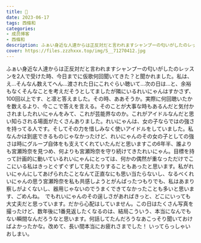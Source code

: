 ```yaml
---
title: 👑
date: 2023-06-17
tags: 西條和
categories: 
- 成员博客
- 西條和
description: ふぁい身近な人達からは正反対だと言われますシャンプーの匂いがしたのレッスンを2人で受けた時、今日までに仮歌何回聞いてきた？と聞かれました。私は、え&hellip;そんなん数えてへん&hellip;渡された日にこれぐ...
cover: https://files.zzzhxxx.top/img/S__71270412.jpg 
---
```


ふぁい身近な人達からは正反対だと言われますシャンプーの匂いがしたのレッスンを2人で受けた時、今日までに仮歌何回聞いてきた？と聞かれました。私は、え…そんなん数えてへん…渡された日にこれぐらい聴いて…次の日は…と、余裕もなくそんなことを考えだそうとしてましたが隣にいるれいにゃんはすかさず、100回以上です、と凛と答えました。その時、ああそうか。実際に何回聴いたかを数えるより、今ここで答えを言える。そのことが大事な時もあるんだと気付かされましたれいにゃんをみて、これが芸能界なのか。これがアイドルなんだと思い知らされる場面がたくさんありました。れいにゃんは、女の子ならではの強さを持ってる人です。そしてその力を惜しみなく使いアイドルをしていました。私なんかは到底できるものじゃなかったけど、れいにゃんのその女の子としての強さは時にグループ自体をも支えてくれていたんだと思いますこの6年半、誰よりも宮瀬玲奈を見つめ、何よりも宮瀬玲奈を守り続けてきたれいにゃん。目標を持って計画的に動いているれいにゃんにとっては、何かの偶然が重なっただけでここにいる私はきっとぐずぐずして見えたりすることもあったと思います。私がれいにゃんにしてあげられたことなんて正直なにも思い当たらないし、なるべくれいにゃんの思う宮瀬玲奈を私も共感しようとがんばったつもりでも、私はあまり察しがよくないし、器用じゃないのでうまくできてなかったことも多いと思います、ごめんね。　でもれいにゃんのその逞しさがあればきっと、どこにいっても大丈夫だと思っています。だから心配はしていません。この日はたくさん写真を撮ったけど、数年後に1番見返したくなるのは、結局こういう、本当になんでもない瞬間なんだろうなと思います。何話してたんだろうなあこっそり聞いておけばよかったかな。改めて、長い間本当にお疲れさまでした！
いってらっしゃい
おしまい。 



